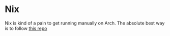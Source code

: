 Nix
===

Nix is kind of a pain to get running manually on Arch. The absolute best way
is to follow [this repo](https://github.com/asppsa/archlinux-nix) 
